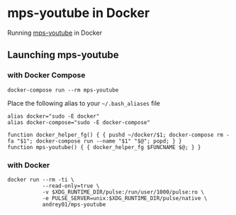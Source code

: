 # mps-youtube in Docker

Running [mps-youtube](https://github.com/mps-youtube/mps-youtube) in Docker


## Launching mps-youtube

### with Docker Compose

```
docker-compose run --rm mps-youtube
```

Place the following alias to your `~/.bash_aliases` file  
```
alias docker="sudo -E docker"
alias docker-compose="sudo -E docker-compose"

function docker_helper_fg() { { pushd ~/docker/$1; docker-compose rm -fa "$1"; docker-compose run --name "$1" "$@"; popd; } }
function mps-youtube() { { docker_helper_fg $FUNCNAME $@; } }
```

### with Docker

```
docker run --rm -ti \
           --read-only=true \
           -v $XDG_RUNTIME_DIR/pulse:/run/user/1000/pulse:ro \
           -e PULSE_SERVER=unix:$XDG_RUNTIME_DIR/pulse/native \
           andrey01/mps-youtube
```
